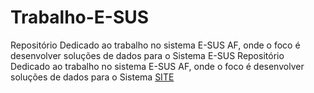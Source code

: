 # Trabalho-E-SUS
Repositório Dedicado ao trabalho no sistema E-SUS AF, onde o foco é desenvolver soluções de dados para o Sistema E-SUS
Repositório Dedicado ao trabalho no sistema E-SUS AF, onde o foco é desenvolver soluções de dados para o Sistema <a href="https://danrocha18.github.io/Trabalho-E-SUS/">SITE</a>
